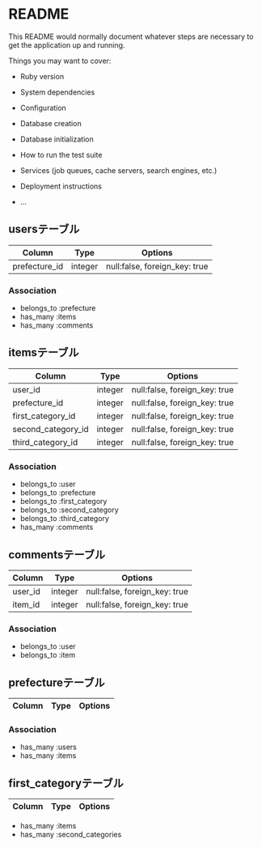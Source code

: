 # README

This README would normally document whatever steps are necessary to get the
application up and running.

Things you may want to cover:

* Ruby version

* System dependencies

* Configuration

* Database creation

* Database initialization

* How to run the test suite

* Services (job queues, cache servers, search engines, etc.)

* Deployment instructions

* ...


## usersテーブル

|Column|Type|Options|
|------|----|-------|
|prefecture_id|integer|null:false, foreign_key: true|

### Association
- belongs_to :prefecture
- has_many :items
- has_many :comments


## itemsテーブル

|Column|Type|Options|
|------|----|-------|
|user_id|integer|null:false, foreign_key: true|
|prefecture_id|integer|null:false, foreign_key: true|
|first_category_id|integer|null:false, foreign_key: true|
|second_category_id|integer|null:false, foreign_key: true|
|third_category_id|integer|null:false, foreign_key: true|

### Association
- belongs_to :user
- belongs_to :prefecture
- belongs_to :first_category
- belongs_to :second_category
- belongs_to :third_category
- has_many :comments


## commentsテーブル

|Column|Type|Options|
|------|----|-------|
|user_id|integer|null:false, foreign_key: true|
|item_id|integer|null:false, foreign_key: true|

### Association
- belongs_to :user
- belongs_to :item


## prefectureテーブル

|Column|Type|Options|
|------|----|-------|

### Association
- has_many :users
- has_many :items


## first_categoryテーブル

|Column|Type|Options|
|------|----|-------|

- has_many :items
- has_many :second_categories